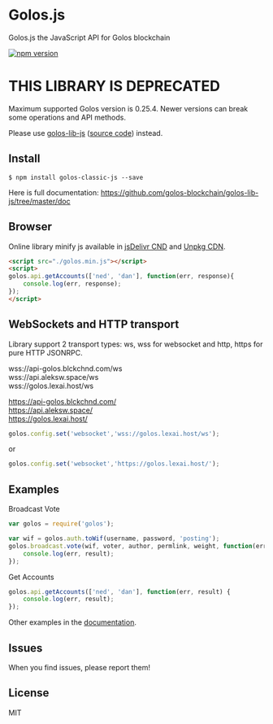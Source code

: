 # Golos.js
Golos.js the JavaScript API for Golos blockchain

[![npm version](https://badge.fury.io/js/golos-classic-js.svg)](https://badge.fury.io/js/golos-classic-js)

# THIS LIBRARY IS DEPRECATED

Maximum supported Golos version is 0.25.4. Newer versions can break some operations and API methods.

Please use [golos-lib-js](https://npmjs.com/package/golos-lib-js) ([source code](https://github.com/golos-blockchain/libs)) instead.

## Install
```
$ npm install golos-classic-js --save
```

Here is full documentation:
https://github.com/golos-blockchain/golos-lib-js/tree/master/doc

## Browser 

Online library minify js available in [jsDelivr CND](https://cdn.jsdelivr.net/npm/golos-classic-js@latest/dist/golos.min.js) and [Unpkg CDN](https://unpkg.com/golos-classic-js@latest/dist/golos.min.js).

```html 
<script src="./golos.min.js"></script>
<script>
golos.api.getAccounts(['ned', 'dan'], function(err, response){
    console.log(err, response);
});
</script>
```

## WebSockets and HTTP transport

Library support 2 transport types: ws, wss for websocket and http, https for pure HTTP JSONRPC.

wss://api-golos.blckchnd.com/ws<br/>
wss://api.aleksw.space/ws<br/>
wss://golos.lexai.host/ws<br/>

https://api-golos.blckchnd.com/<br/>
https://api.aleksw.space/<br/>
https://golos.lexai.host/<br/>

```js
golos.config.set('websocket','wss://golos.lexai.host/ws');
```
or
```js
golos.config.set('websocket','https://golos.lexai.host/');
```

## Examples

Broadcast Vote
```js
var golos = require('golos');

var wif = golos.auth.toWif(username, password, 'posting');
golos.broadcast.vote(wif, voter, author, permlink, weight, function(err, result) {
	console.log(err, result);
});
```

Get Accounts
```js
golos.api.getAccounts(['ned', 'dan'], function(err, result) {
	console.log(err, result);
});
```

Other examples in the [documentation](https://github.com/golos-blockchain/golos-lib-js/tree/master/doc).

## Issues
When you find issues, please report them!

## License
MIT
